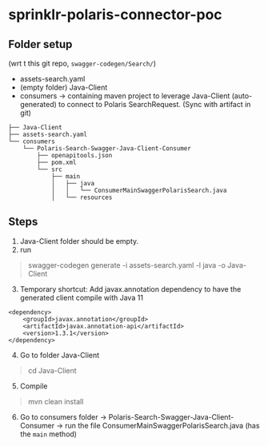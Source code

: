 # sprinklr-polaris-connector-poc
## Folder setup
(wrt t this git repo, `swagger-codegen/Search/`)
- assets-search.yaml
- (empty folder) Java-Client
- consumers -> containing maven project to leverage Java-Client (auto-generated) to connect to Polaris SearchRequest. (Sync with artifact in git)

```
├── Java-Client
├── assets-search.yaml
└── consumers
    └── Polaris-Search-Swagger-Java-Client-Consumer
        ├── openapitools.json
        ├── pom.xml
        └── src
            ├── main
            │   ├── java
            │   │   └── ConsumerMainSwaggerPolarisSearch.java
            │   └── resources
```

            


## Steps
1. Java-Client folder should be empty.
2. run
> swagger-codegen generate -i assets-search.yaml -l java -o Java-Client
3. Temporary shortcut: Add javax.annotation dependency to have the generated client compile with Java 11
```
<dependency>
    <groupId>javax.annotation</groupId>
    <artifactId>javax.annotation-api</artifactId>
    <version>1.3.1</version>
</dependency>
```
4. Go to folder Java-Client
> cd Java-Client
5. Compile
> mvn clean install
6. Go to consumers folder -> Polaris-Search-Swagger-Java-Client-Consumer -> run the file ConsumerMainSwaggerPolarisSearch.java (has the `main` method)